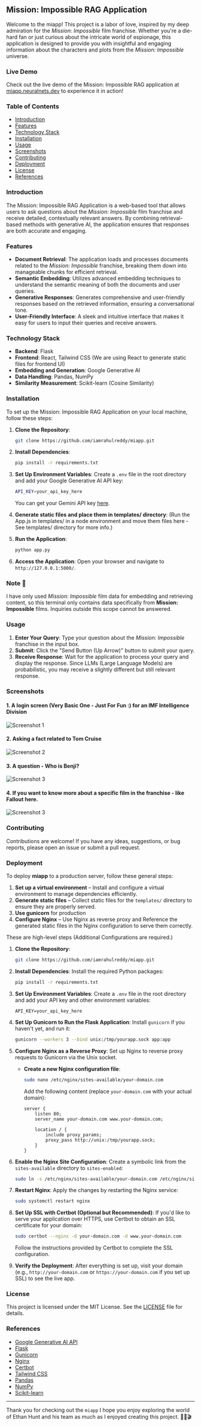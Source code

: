 ## Mission: Impossible RAG Application

Welcome to the miapp! This project is a labor of love, inspired by my deep admiration for the *Mission: Impossible* film franchise. Whether you're a die-hard fan or just curious about the intricate world of espionage, this application is designed to provide you with insightful and engaging information about the characters and plots from the *Mission: Impossible* universe.

### **Live Demo**
Check out the live demo of the Mission: Impossible RAG application at [miapp.neuralnets.dev](https://miapp.neuralnets.dev) to experience it in action!

### Table of Contents
- [Introduction](#introduction)
- [Features](#features)
- [Technology Stack](#technology-stack)
- [Installation](#installation)
- [Usage](#usage)
- [Screenshots](#screenshots)
- [Contributing](#contributing)
- [Deployment](#deployment)
- [License](#license)
- [References](#references)

### Introduction

The Mission: Impossible RAG Application is a web-based tool that allows users to ask questions about the *Mission: Impossible* film franchise and receive detailed, contextually relevant answers. By combining retrieval-based methods with generative AI, the application ensures that responses are both accurate and engaging.

### Features

- **Document Retrieval**: The application loads and processes documents related to the *Mission: Impossible* franchise, breaking them down into manageable chunks for efficient retrieval.
- **Semantic Embedding**: Utilizes advanced embedding techniques to understand the semantic meaning of both the documents and user queries.
- **Generative Responses**: Generates comprehensive and user-friendly responses based on the retrieved information, ensuring a conversational tone.
- **User-Friendly Interface**: A sleek and intuitive interface that makes it easy for users to input their queries and receive answers.

### Technology Stack

- **Backend**: Flask
- **Frontend**: React, Tailwind CSS (We are using React to generate static files for frontend UI)
- **Embedding and Generation**: Google Generative AI
- **Data Handling**: Pandas, NumPy
- **Similarity Measurement**: Scikit-learn (Cosine Similarity)

### Installation

To set up the Mission: Impossible RAG Application on your local machine, follow these steps:

1. **Clone the Repository**:
   ```bash
   git clone https://github.com/iamrahulreddy/miapp.git
   ```

2. **Install Dependencies**:
   ```bash
   pip install -r requirements.txt
   ```

3. **Set Up Environment Variables**:
   Create a `.env` file in the root directory and add your Google Generative AI API key:
   ```bash
   API_KEY=your_api_key_here
   ```
   You can get your Gemini API key [here](https://ai.google.dev/gemini-api/docs/api-key).

4. **Generate static files and place them in templates/ directory**:
   (Run the App.js in templates/ in a node environment and move them files here - See templates/ directory for more info.)

5. **Run the Application**:
   ```bash
   python app.py
   ```

6. **Access the Application**:
   Open your browser and navigate to `http://127.0.0.1:5000/`.

### Note 📝

I have only used *Mission: Impossible* film data for embedding and retrieving content, so this terminal only contains data specifically from **Mission: Impossible** films. Inquiries outside this scope cannot be answered.

### Usage

1. **Enter Your Query**: Type your question about the *Mission: Impossible* franchise in the input box.
2. **Submit**: Click the "Send Button (Up Arrow)" button to submit your query.
3. **Receive Response**: Wait for the application to process your query and display the response. Since LLMs (Large Language Models) are probabilistic, you may receive a slightly different but still relevant response.

### Screenshots

#### 1. A login screen (Very Basic One - Just For Fun :) for an IMF Intelligence Division
<img src="screenshots/Screenshot - 1.jpeg" alt="Screenshot 1" style="display: block; margin: 0 auto;">

#### 2. Asking a fact related to Tom Cruise
<img src="screenshots/Screenshot - 2.png" alt="Screenshot 2" style="display: block; margin: 0 auto;">

#### 3. A question - Who is Benji?
<img src="screenshots/Screenshot - 3.jpeg" alt="Screenshot 3" style="display: block; margin: 0 auto;">

#### 4. If you want to know more about a specific film in the franchise - like Fallout here.
<img src="screenshots/Screenshot - 3.jpeg" alt="Screenshot 3" style="display: block; margin: 0 auto;">

### Contributing

Contributions are welcome! If you have any ideas, suggestions, or bug reports, please open an issue or submit a pull request. 

### Deployment

To deploy **miapp** to a production server, follow these general steps:  

1. **Set up a virtual environment** – Install and configure a virtual environment to manage dependencies efficiently.  
2. **Generate static files** – Collect static files for the `templates/` directory to ensure they are properly served.
3. **Use gunicorn** for production  
4. **Configure Nginx** – Use Nginx as reverse proxy and Reference the generated static files in the Nginx configuration to serve them correctly.  

These are high-level steps (Additional Configurations are required.)

1. **Clone the Repository**:
   ```bash
   git clone https://github.com/iamrahulreddy/miapp.git
   ```

2. **Install Dependencies**:
   Install the required Python packages:
   ```bash
   pip install -r requirements.txt
   ```

3. **Set Up Environment Variables**:
   Create a `.env` file in the root directory and add your API key and other environment variables:
   ```env
   API_KEY=your_api_key_here
   ```
   
4. **Set Up Gunicorn to Run the Flask Application**:
   Install `gunicorn` if you haven't yet, and run it:
   ```bash
   gunicorn --workers 3 --bind unix:/tmp/yourapp.sock app:app
   ```

5. **Configure Nginx as a Reverse Proxy**:
   Set up Nginx to reverse proxy requests to Gunicorn via the Unix socket.

   - **Create a new Nginx configuration file**:
     ```bash
     sudo nano /etc/nginx/sites-available/your-domain.com
     ```

     Add the following content (replace `your-domain.com` with your actual domain):
     ```nginx
     server {
         listen 80;
         server_name your-domain.com www.your-domain.com;

         location / {
             include proxy_params;
             proxy_pass http://unix:/tmp/yourapp.sock;
         }
     }
     ```

6. **Enable the Nginx Site Configuration**:
   Create a symbolic link from the `sites-available` directory to `sites-enabled`:
   ```bash
   sudo ln -s /etc/nginx/sites-available/your-domain.com /etc/nginx/sites-enabled/
   ```

7. **Restart Nginx**:
   Apply the changes by restarting the Nginx service:
   ```bash
   sudo systemctl restart nginx
   ```

8. **Set Up SSL with Certbot (Optional but Recommended)**:
   If you'd like to serve your application over HTTPS, use Certbot to obtain an SSL certificate for your domain:
   ```bash
   sudo certbot --nginx -d your-domain.com -d www.your-domain.com
   ```

   Follow the instructions provided by Certbot to complete the SSL configuration.

9. **Verify the Deployment**:
   After everything is set up, visit your domain (e.g., `http://your-domain.com` or `https://your-domain.com` if you set up SSL) to see the live app.

### License

This project is licensed under the MIT License. See the [LICENSE](LICENSE) file for details.

### References

-   [Google Generative AI API](https://ai.google.dev/gemini-api/docs/api-key)
-   [Flask](https://flask.palletsprojects.com/)
-   [Gunicorn](https://gunicorn.org/)
-   [Nginx](https://nginx.org/)
-   [Certbot](https://certbot.eff.org/)
-   [Tailwind CSS](https://tailwindcss.com/)
-   [Pandas](https://pandas.pydata.org/)
-   [NumPy](https://numpy.org/)
-   [Scikit-learn](https://scikit-learn.org/)

---

Thank you for checking out the `miapp` I hope you enjoy exploring the world of Ethan Hunt and his team as much as I enjoyed creating this project. 🕵️‍♂️🎬
